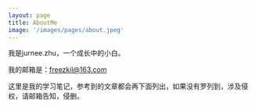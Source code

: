 ```yaml
---
layout: page
title: AboutMe
image: '/images/pages/about.jpeg'
---
```


我是jurnee.zhu，一个成长中的小白。

我的邮箱是：freezkil@163.com

这里是我的学习笔记，参考到的文章都会再下面列出，如果没有罗列到，涉及侵权，请邮箱告知，侵删。
